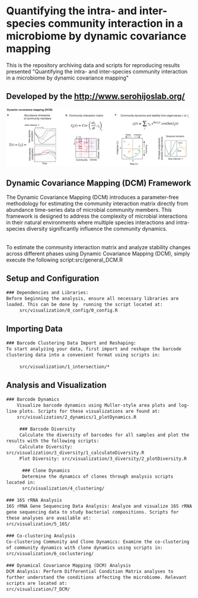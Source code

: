 # Quantifying the intra- and inter-species community interaction in a microbiome by dynamic covariance mapping

This is the repository archiving data and scripts for reproducing results presented  "Quantifying the intra- and inter-species community interaction in a microbiome by dynamic covariance mapping"

## Developed by the <http://www.serohijoslab.org/>

![](https://github.com/melisgncl/Intra--and-inter-species-interactions-drive-phases-of-invasion-in-gut-microbiota-/blob/main/reports/Readme_Figures/DCM_overwiew.jpg?raw=true)

## Dynamic Covariance Mapping (DCM) Framework

The Dynamic Covariance Mapping (DCM) introduces a parameter-free methodology for estimating the community interaction matrix directly from abundance time-series data of microbial community members. This framework is designed to address the complexity of microbial interactions in their natural environments where multiple species interactions and intra-species diversity significantly influence the community dynamics.

######  

To estimate the community interaction matrix and analyze stability changes across different phases using Dynamic Covariance Mapping (DCM), simply execute the following script:src/general_DCM.R


## Setup and Configuration
	### Dependencies and Libraries: 
	Before beginning the analysis, ensure all necessary libraries are loaded. This can be done by  running the script located at:
         src/visualization/0_config/0_config.R
 

## Importing Data
	
	### Barcode Clustering Data Import and Reshaping: 
	To start analyzing your data, first import and reshape the barcode clustering data into a convenient format using scripts in:
         
         src/visualization/1_intersection/*


## Analysis and Visualization
	### Barcode Dynamics
        Visualize barcode dynamics using Muller-style area plots and log-line plots. Scripts for these visualizations are found at:
        src/visualization/2_dynamics/1_plotDynamics.R

         ### Barcode Diversity
         Calculate the diversity of barcodes for all samples and plot the results with the following scripts:
         Calculate Diversity: src/visualization/3_diversity/1_calculateDiversity.R
         Plot Diversity: src/visualization/3_diversity/2_plotDiversity.R

          ### Clone Dynamics
          Determine the dynamics of clones through analysis scripts located in:
          src/visualization/4_clustering/
	
	### 16S rRNA Analysis
	16S rRNA Gene Sequencing Data Analysis: Analyze and visualize 16S rRNA gene sequencing data to study bacterial compositions. Scripts for these analyses are available at:
	src/visualization/5_16S/

	### Co-clustering Analysis
	Co-clustering Community and Clone Dynamics: Examine the co-clustering of community dynamics with clone dynamics using scripts in:
	src/visualization/6_coclustering/

	### Dynamical Covariance Mapping (DCM) Analysis
	DCM Analysis: Perform Differential Condition Matrix analyses to further understand the conditions affecting the microbiome. Relevant scripts are located at:
	src/visualization/7_DCM/